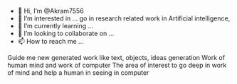 - 👋 Hi, I’m @Akram7556
- 👀 I’m interested in ... go in research related work in Artificial intelligence, 
- 🌱 I’m currently learning ...
- 💞️ I’m looking to collaborate on ...
- 📫 How to reach me ...

<!---
Akram7556/Akram7556 is a ✨ special ✨ repository because its `README.md` (this file) appears on your GitHub profile.
You can click the Preview link to take a look at your changes.
--->
Guide me new generated work like text, objects, ideas generation
Work of human mind and work of computer
The area of interest to go deep in work of mind and help a human in seeing in computer
